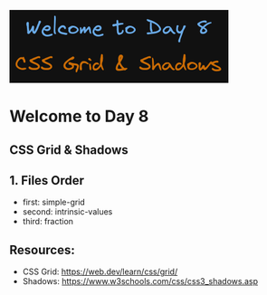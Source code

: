 ![image info](./welcome-day-08.png)

# Welcome to Day 8

## **CSS Grid & Shadows**

## 1. Files Order

- first: simple-grid
- second: intrinsic-values
- third: fraction

## Resources:

- CSS Grid: https://web.dev/learn/css/grid/
- Shadows: https://www.w3schools.com/css/css3_shadows.asp
